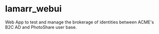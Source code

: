# lamarr_webui
Web App to test and manage the brokerage of identities between ACME's B2C AD and PhotoShare user base.
